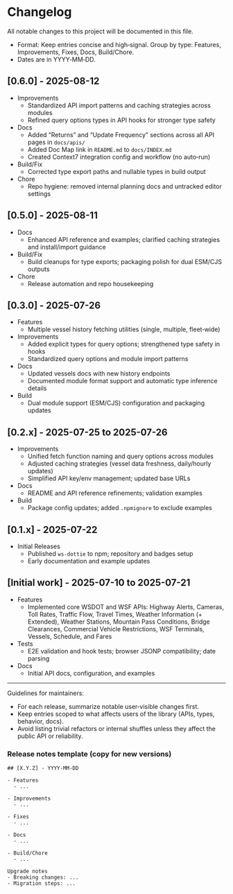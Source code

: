 # Changelog

All notable changes to this project will be documented in this file.

- Format: Keep entries concise and high‑signal. Group by type: Features, Improvements, Fixes, Docs, Build/Chore.
- Dates are in YYYY‑MM‑DD.

## [0.6.0] - 2025-08-12

- Improvements
  - Standardized API import patterns and caching strategies across modules
  - Refined query options types in API hooks for stronger type safety
- Docs
  - Added “Returns” and “Update Frequency” sections across all API pages in `docs/apis/`
  - Added Doc Map link in `README.md` to `docs/INDEX.md`
  - Created Context7 integration config and workflow (no auto‑run)
- Build/Fix
  - Corrected type export paths and nullable types in build output
- Chore
  - Repo hygiene: removed internal planning docs and untracked editor settings

## [0.5.0] - 2025-08-11

- Docs
  - Enhanced API reference and examples; clarified caching strategies and install/import guidance
- Build/Fix
  - Build cleanups for type exports; packaging polish for dual ESM/CJS outputs
- Chore
  - Release automation and repo housekeeping

## [0.3.0] - 2025-07-26

- Features
  - Multiple vessel history fetching utilities (single, multiple, fleet‑wide)
- Improvements
  - Added explicit types for query options; strengthened type safety in hooks
  - Standardized query options and module import patterns
- Docs
  - Updated vessels docs with new history endpoints
  - Documented module format support and automatic type inference details
- Build
  - Dual module support (ESM/CJS) configuration and packaging updates

## [0.2.x] - 2025-07-25 to 2025-07-26

- Improvements
  - Unified fetch function naming and query options across modules
  - Adjusted caching strategies (vessel data freshness, daily/hourly updates)
  - Simplified API key/env management; updated base URLs
- Docs
  - README and API reference refinements; validation examples
- Build
  - Package config updates; added `.npmignore` to exclude examples

## [0.1.x] - 2025-07-22

- Initial Releases
  - Published `ws-dottie` to npm; repository and badges setup
  - Early documentation and example updates

## [Initial work] - 2025-07-10 to 2025-07-21

- Features
  - Implemented core WSDOT and WSF APIs: Highway Alerts, Cameras, Toll Rates, Traffic Flow, Travel Times, Weather Information (+ Extended), Weather Stations, Mountain Pass Conditions, Bridge Clearances, Commercial Vehicle Restrictions, WSF Terminals, Vessels, Schedule, and Fares
- Tests
  - E2E validation and hook tests; browser JSONP compatibility; date parsing
- Docs
  - Initial API docs, configuration, and examples

---

Guidelines for maintainers:
- For each release, summarize notable user‑visible changes first.
- Keep entries scoped to what affects users of the library (APIs, types, behavior, docs).
- Avoid listing trivial refactors or internal shuffles unless they affect the public API or reliability.

### Release notes template (copy for new versions)

```
## [X.Y.Z] - YYYY-MM-DD

- Features
  - ...

- Improvements
  - ...

- Fixes
  - ...

- Docs
  - ...

- Build/Chore
  - ...

Upgrade notes
- Breaking changes: ...
- Migration steps: ...
```
